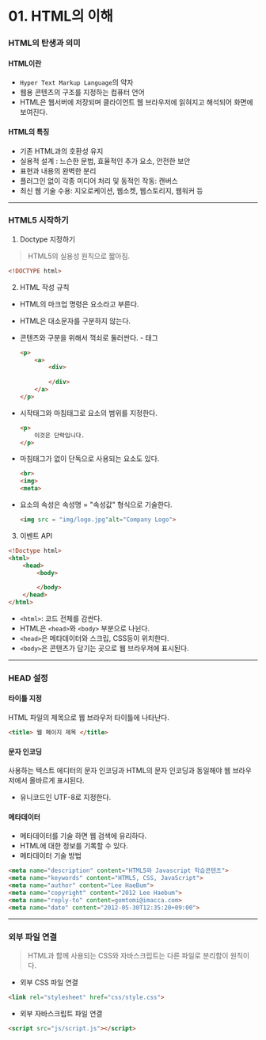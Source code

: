 # 01. HTML의 이해

### HTML의 탄생과 의미

#### HTML이란

* `Hyper Text Markup Language`의 약자
* 웹용 콘텐츠의 구조를 지정하는 컴퓨터 언어
* HTML은 웹서버에 저장되며 클라이언트 웹 브라우저에 읽혀지고 해석되어 화면에 보여진다.

#### HTML의 특징

* 기존 HTML과의 호환성 유지
* 실용적 설계 : 느슨한 문법, 효율적인 추가 요소, 안전한 보안
* 표현과 내용의 완벽한 분리
* 플러그인 없이 각종 미디어 처리 및 동적인 작동: 캔버스
* 최신 웹 기술 수용: 지오로케이션, 웹소켓, 웹스토리지, 웹워커 등

---



### HTML5 시작하기

1. Doctype 지정하기

> HTML5의 실용성 원칙으로 짧아짐.

```html
<!DOCTYPE html>
```



2. HTML 작성 규칙

* HTML의 마크업 명령은 요소라고 부른다.

* HTML은 대소문자를 구분하지 않는다.

* 콘텐츠와 구분을 위해서 꺽쇠로 둘러싼다. - 태그

  ```html
  <p>
      <a>
          <div>
              
          </div>
      </a>
  </p>
  ```

* 시작태그와 마침태그로 요소의 범위를 지정한다.

  ```html
  <p>
      이것은 단락입니다.
  </p>
  ```

* 마침태그가 없이 단독으로 사용되는 요소도 있다.

  ```html
  <br>
  <img>
  <meta>
  ```

* 요소의 속성은 속성명 = "속성값"  형식으로 기술한다.

  ```html
  <img src = "img/logo.jpg"alt="Company Logo">
  ```



3. 이벤트 API

```html
<!Doctype html>
<html>
    <head>
        <body>
            
        </body>
    </head>
</html>
```

* `<html>`: 코드 전체를 감싼다.
* HTML은 `<head>`와 `<body>` 부분으로 나뉜다.
* `<head>`은 메타데이터와 스크립, CSS등이 위치한다.
* `<body>`은 콘텐츠가 담기는 곳으로 웹 브라우저에 표시된다.

---



### HEAD 설정

#### 타이틀 지정

HTML 파일의 제목으로 웹 브라우저 타이틀에 나타난다.

```html
<title> 웹 페이지 제목 </title>
```

#### 문자 인코딩

사용하는 텍스트 에디터의 문자 인코딩과 HTML의 문자 인코딩과 동일해야 웹 브라우저에서 올바르게 표시된다.

* 유니코드인 UTF-8로 지정한다.

#### 메타데이터

* 메타데이터를 기술 하면 웹 검색에 유리하다.
* HTML에 대한 정보를 기록할 수 있다.
* 메타데이터 기술 방법

```html
<meta name="description" content="HTML5와 Javascript 학습콘텐츠">
<meta name="keywords" content="HTML5, CSS, JavaScript">
<meta name="author" content="Lee HaeBum">
<meta name="copyright" content="2012 Lee Haebum">
<meta name="reply-to" content=gomtomi@imacca.com>
<meta name="date" content="2012-05-30T12:35:20+09:00">
```

---



### 외부 파일 연결

> HTML과 함께 사용되는 CSS와 자바스크립트는 다른 파일로 분리함이 원칙이다.

* 외부 CSS 파일 연결

```html
<link rel="stylesheet" href="css/style.css">
```

* 외부 자바스크립트 파일 연결

```html
<script src="js/script.js"></script>
```



